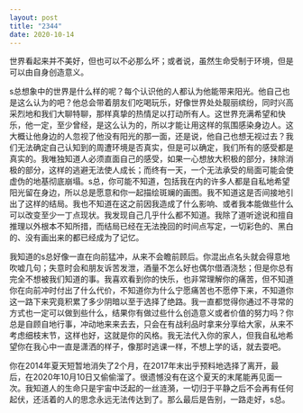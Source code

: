 ```yaml
---
layout: post
title: "2344"
date: 2020-10-14
---
```

世界看起来并不美好，但也可以不必那么坏；或者说，虽然生命受制于环境，但是可以由自身创造意义。

s总想象中的世界是什么样的呢？每个认识他的人都认为他能带来阳光。他自己也是这么认为的吧？他总会带着朋友们吃喝玩乐，好像世界处处靓丽缤纷，同时兴高采烈地和我们大聊特聊，那样真挚的热情足以打动所有人。这世界充满希望和快乐，他一定，至少曾经，是这么认为的，所以才能让用这样的氛围感染身边人。这大概让他身边的人忽视了他没有阳光的那一面，还是说，他自己也想无视过去？我们无法确定自己认知到的周遭环境是否真实，但是可以确定，我们所有的感受都是真实的。我唯独知道人必须直面自己的感受，如果一心想放大积极的部分，抹除消极的部分，这样的逃避无法使人成长；而终有一天，一个无法承受的局面可能会使虚伪的地基彻底崩塌。s总，你可能不知道，包括我在内的许多人都是自私地希望阳光留在身边，所以总是愿意和你一起描绘斑斓的画图。我不知道这是否间接地引出了这样的结局。我也不知道在这之前因我造成了什么影响、或者我本能做些什么可以改变至少一丁点现状。我发现自己几乎什么都不知道。我除了道听途说和擅自推理以外根本不知所措，而结局已经在无法挽回的时间点写定，一切彩色的、黑白的、没有画出来的都已经成为了记忆。

我知道的s总好像一直在向前猛冲，从来不会瞻前顾后。你混出点名头就会得意地吹嘘几句；失意时会和朋友诉苦发泄，酒量不怎么好也偶尔借酒浇愁；但是你总有完全不想被我们知道的事。我喜欢看到你的快乐，也非常理解你的痛苦，但不知道你在向前冲时付出了什么代价，不知道你为什么宁愿痛苦也不愿停下来，不知道你这一路下来究竟积累了多少阴暗以至于选择了绝路。我一直都觉得你通过不寻常的方式也一定可以做到些什么，结果你有做过些什么创造意义或者价值的努力吗？你总是自顾自地行事，冲动地来来去去，只会在有战利品时拿来分享给大家，从来不考虑细枝末节，这样也好，这就是你的风格。我无法代入你的家人，但我自私地希望你在我心中一直是潇洒的样子，像那时逃课一样，不想上学的话，就去耍吧。

你在2014年夏天短暂地消失了2个月，在2017年末出乎预料地选择了离开，最后，在2020年10月10日又偷偷溜了。很遗憾没有在这个夏天的末尾能再见面一次。我知道人的生命只是宇宙中泛起的一丝涟漪，一切归于平静之后不会再有任何起伏，还活着的人的思念永远无法传达到了。那么最后是告别，一路走好，s总。
